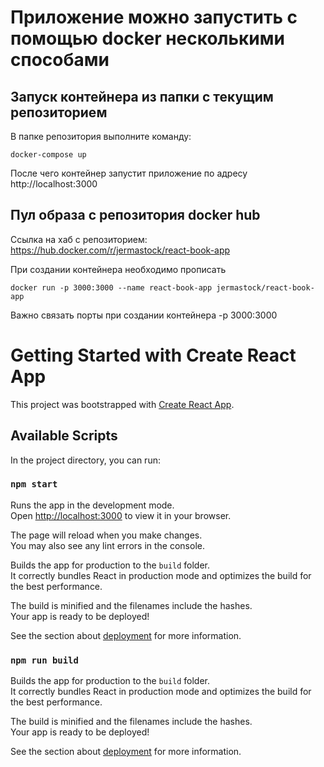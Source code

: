 # Приложение можно запустить с помощью docker несколькими способами

## Запуск контейнера из папки с текущим репозиторием

В папке репозитория выполните команду:

``````
docker-compose up
``````
После чего контейнер запустит приложение по адресу http://localhost:3000


## Пул образа с репозитория docker hub 

Ссылка на хаб с репозиторием: https://hub.docker.com/r/jermastock/react-book-app

При создании контейнера необходимо прописать 

``````
docker run -p 3000:3000 --name react-book-app jermastock/react-book-app
``````

Важно связать порты при создании контейнера -p 3000:3000

# Getting Started with Create React App

This project was bootstrapped with [Create React App](https://github.com/facebook/create-react-app).

## Available Scripts

In the project directory, you can run:

### `npm start`

Runs the app in the development mode.\
Open [http://localhost:3000](http://localhost:3000) to view it in your browser.

The page will reload when you make changes.\
You may also see any lint errors in the console.

Builds the app for production to the `build` folder.\
It correctly bundles React in production mode and optimizes the build for the best performance.

The build is minified and the filenames include the hashes.\
Your app is ready to be deployed!

See the section about [deployment](https://facebook.github.io/create-react-app/docs/deployment) for more information.

### `npm run build`

Builds the app for production to the `build` folder.\
It correctly bundles React in production mode and optimizes the build for the best performance.

The build is minified and the filenames include the hashes.\
Your app is ready to be deployed!

See the section about [deployment](https://facebook.github.io/create-react-app/docs/deployment) for more information.

